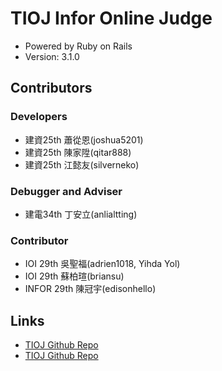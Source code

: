 # TIOJ Infor Online Judge

* Powered by Ruby on Rails
* Version: 3.1.0

## Contributors

### Developers

* 建資25th 蕭從恩(joshua5201)
* 建資25th 陳家陞(qitar888)
* 建資25th 江懿友(silverneko)

### Debugger and Adviser

* 建電34th 丁安立(anlialtting)

### Contributor

* IOI 29th 吳聖福(adrien1018, Yihda Yol)
* IOI 29th 蘇柏瑄(briansu)
* INFOR 29th 陳冠宇(edisonhello)

## Links

* [TIOJ Github Repo](https://github.com/TIOJ-INFOR-Online-Judge/tioj)
* [TIOJ Github Repo](https://github.com/TIOJ-INFOR-Online-Judge/tioj)
